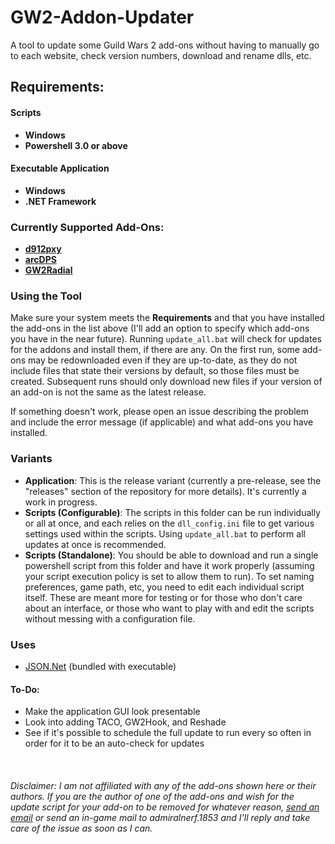 # GW2-Addon-Updater
A tool to update some Guild Wars 2 add-ons without having to manually go to each website, check version numbers, download and rename dlls, etc.

## Requirements:
#### Scripts
- **Windows**
- **Powershell 3.0 or above**
#### Executable Application
- **Windows**
- **.NET Framework**

### Currently Supported Add-Ons:
- <a href="https://github.com/megai2/d912pxy">**d912pxy**</a>
- <a href="https://www.deltaconnected.com/arcdps/">**arcDPS**</a>
- <a href="https://github.com/Friendly0Fire/GW2Radial">**GW2Radial**</a>

### Using the Tool
Make sure your system meets the **Requirements** and that you have installed the add-ons in the list above (I'll add an option to specify which add-ons you have in the near future).
Running `update_all.bat` will check for updates for the addons and install them, if there are any. On the first run, some add-ons may be redownloaded even if they are up-to-date, as they do not include files that state their versions by default, so those files must be created. Subsequent runs should only download new files if your version of an add-on is not the same as the latest release.

If something doesn't work, please open an issue describing the problem and include the error message (if applicable) and what add-ons you have installed.

### Variants
- **Application**: This is the release variant (currently a pre-release, see the "releases" section of the repository for more details). It's currently a work in progress.
- **Scripts (Configurable)**: The scripts in this folder can be run individually or all at once, and each relies on the `dll_config.ini` file to get various settings used within the scripts. Using `update_all.bat` to perform all updates at once is recommended.
- **Scripts (Standalone)**: You should be able to download and run a single powershell script from this folder and have it work properly (assuming your script execution policy is set to allow them to run). To set naming preferences, game path, etc, you need to edit each individual script itself. These are meant more for testing or for those who don't care about an interface, or those who want to play with and edit the scripts without messing with a configuration file.

### Uses
- <a href="https://www.newtonsoft.com/json">JSON.Net</a> (bundled with executable)

#### To-Do:
- Make the application GUI look presentable
- Look into adding TACO, GW2Hook, and Reshade
- See if it's possible to schedule the full update to run every so often in order for it to be an auto-check for updates

&nbsp;

###### Disclaimer: I am not affiliated with any of the add-ons shown here or their authors. If you are the author of one of the add-ons and wish for the update script for your add-on to be removed for whatever reason, <a href="mailto:fmmmlee@gmail.com">send an email</a> or send an in-game mail to admiralnerf.1853 and I'll reply and take care of the issue as soon as I can.
